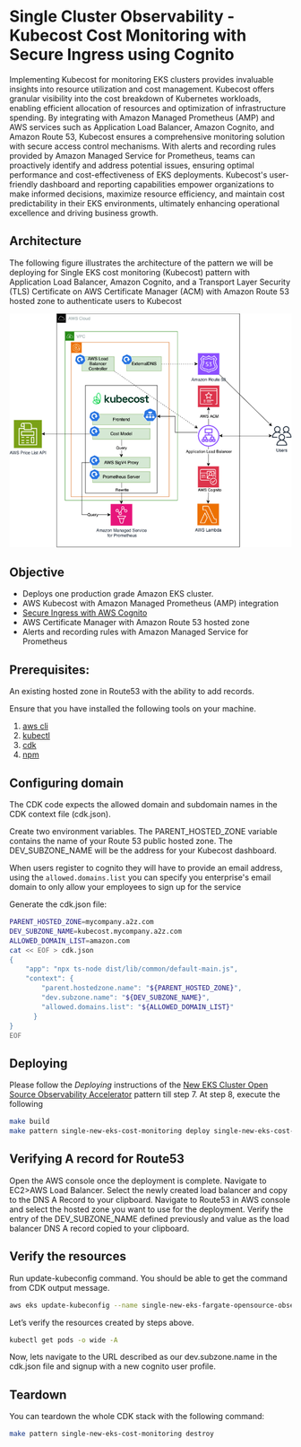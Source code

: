 # Single Cluster Observability - Kubecost Cost Monitoring with Secure Ingress using Cognito

Implementing Kubecost for monitoring EKS clusters provides invaluable insights into resource utilization and cost management. Kubecost offers granular visibility into the cost breakdown of Kubernetes workloads, enabling efficient allocation of resources and optimization of infrastructure spending. By integrating with Amazon Managed Prometheus (AMP) and AWS services such as Application Load Balancer, Amazon Cognito, and Amazon Route 53, Kubecost ensures a comprehensive monitoring solution with secure access control mechanisms. With alerts and recording rules provided by Amazon Managed Service for Prometheus, teams can proactively identify and address potential issues, ensuring optimal performance and cost-effectiveness of EKS deployments. Kubecost's user-friendly dashboard and reporting capabilities empower organizations to make informed decisions, maximize resource efficiency, and maintain cost predictability in their EKS environments, ultimately enhancing operational excellence and driving business growth.

## Architecture

The following figure illustrates the architecture of the pattern we will be deploying for Single EKS cost monitoring (Kubecost) pattern with Application Load Balancer, Amazon Cognito, and a Transport Layer Security (TLS) Certificate on AWS Certificate Manager (ACM) with Amazon Route 53 hosted zone to authenticate users to Kubecost

![Architecture](../images/costmonitoring-ingress.png)

## Objective

- Deploys one production grade Amazon EKS cluster.
- AWS Kubecost with Amazon Managed Prometheus (AMP) integration
- [Secure Ingress with AWS Cognito](https://aws.amazon.com/blogs/containers/securing-kubecost-access-with-amazon-cognito/)
- AWS Certificate Manager with Amazon Route 53 hosted zone 
- Alerts and recording rules with Amazon Managed Service for Prometheus

## Prerequisites:

An existing hosted zone in Route53 with the ability to add records.

Ensure that you have installed the following tools on your machine.

1. [aws cli](https://docs.aws.amazon.com/cli/latest/userguide/install-cliv2.html)
2. [kubectl](https://Kubernetes.io/docs/tasks/tools/)
3. [cdk](https://docs.aws.amazon.com/cdk/v2/guide/getting_started.html#getting_started_install)
4. [npm](https://docs.npmjs.com/cli/v8/commands/npm-install)

## Configuring domain

The CDK code expects the allowed domain and subdomain names in the CDK context file (cdk.json).

Create two environment variables. The PARENT_HOSTED_ZONE variable contains the name of your Route 53 public hosted zone. The DEV_SUBZONE_NAME will be the address for your Kubecost dashboard.

When users register to cognito they will have to provide an email address, using the `allowed.domains.list` you can specify you enterprise's email domain to only allow your employees to sign up for the service

Generate the cdk.json file:

```bash
PARENT_HOSTED_ZONE=mycompany.a2z.com
DEV_SUBZONE_NAME=kubecost.mycompany.a2z.com
ALLOWED_DOMAIN_LIST=amazon.com
cat << EOF > cdk.json
{
    "app": "npx ts-node dist/lib/common/default-main.js",
    "context": {
        "parent.hostedzone.name": "${PARENT_HOSTED_ZONE}",
        "dev.subzone.name": "${DEV_SUBZONE_NAME}",
        "allowed.domains.list": "${ALLOWED_DOMAIN_LIST}"
      }
}
EOF
```


## Deploying

Please follow the _Deploying_ instructions of the [New EKS Cluster Open Source Observability Accelerator](./single-new-eks-opensource-observability.md) pattern till step 7.
At step 8, execute the following

```bash
make build
make pattern single-new-eks-cost-monitoring deploy single-new-eks-cost-monitoring-observability-accelerator
```
## Verifying A record for Route53

Open the AWS console once the deployment is complete. 
Navigate to EC2>AWS Load Balancer. Select the newly created load balancer and copy to the DNS A Record to your clipboard.
Navigate to Route53 in AWS console and select the hosted zone you want to use for the deployment. 
Verify the entry of the DEV_SUBZONE_NAME defined previously and value as the load balancer DNS A record copied to your clipboard.

## Verify the resources

Run update-kubeconfig command. You should be able to get the command from CDK output message.

```bash
aws eks update-kubeconfig --name single-new-eks-fargate-opensource-observability-accelerator --region <your region> --role-arn arn:aws:iam::xxxxxxxxx:role/single-new-eks-fargate-op-singleneweksfargateopens-xxxxxxxx
```


Let’s verify the resources created by steps above.

```bash
kubectl get pods -o wide -A
```

Now, lets navigate to the URL described as our dev.subzone.name in the cdk.json file and signup with a new cognito user profile.

## Teardown

You can teardown the whole CDK stack with the following command:

```bash
make pattern single-new-eks-cost-monitoring destroy
```